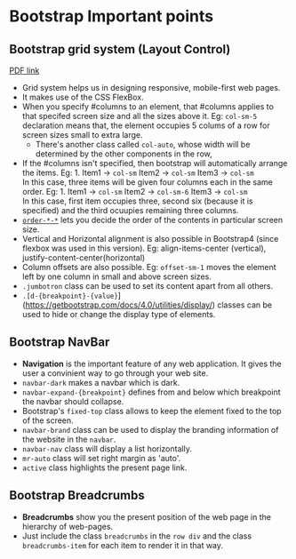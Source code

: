 # Bootstrap Important points

## Bootstrap grid system (Layout Control)

[PDF link](https://d3c33hcgiwev3.cloudfront.net/fpUlZDA6EeiISxJZ7npQ3g_7f52f660303a11e896e5a527ee2f14ca_4-Bootstrap-Grid.pdf?Expires=1597622400&Signature=CWyhj3ggSk4f9kfIObiWwW3ziSrzeS2oeOmqcbJ4PhvjGtCVN5LF6Pi6Vyxhcn8ZfGvpk6fIgtLCB6tSxlzUJNb5XRcq~A6pP-QZgsv8wc9pIkxCdpbk94q4C1jhujaRz1DwOBSmXOl0vaf6b609OfgtcvVPjZAiJdFM1kbTxBw_&Key-Pair-Id=APKAJLTNE6QMUY6HBC5A)
- Grid system helps us in designing responsive, mobile-first web pages.
- It makes use of the CSS FlexBox.
- When you specify #columns to an element, that #columns applies to that specifed screen 
  size and all the sizes above it.
  Eg: `col-sm-5` declaration means that, the element occupies 5 colums of a row for screen sizes
  small to extra large.
	- There's another class called `col-auto`, whose width will be determined by the 
	  other components in the row,
- If the #columns isn't specified, then bootstrap will automatically arrange the items.
  Eg: 1. Item1 -> `col-sm` Item2 -> `col-sm` Item3 -> `col-sm`     
      In this case, three items will be given four columns each in the same order.
  Eg: 1. Item1 -> `col-sm` Item2 -> `col-sm-6` Item3 -> `col-sm`     
      In this case, first item occupies three, second six (because it is specified) and 
      the third ocuupies remaining three columns.
- [`order-*-*`](https://stackoverflow.com/questions/51115456/bootstrap-4-ordering-class) 
  lets you decide the order of the contents in particular screen size.
- Vertical and Horizontal alignment is also possible in Bootstrap4 (since flexbox was used in this version).
  Eg: align-items-center (vertical), justify-content-center(horizontal)
- Column offsets are also possible.
  Eg: `offset-sm-1` moves the element left by one column in small and above screen sizes.
- `.jumbotron` class can be used to set its content apart from all others.
- `.[d-{breakpoint}-{value}`](https://getbootstrap.com/docs/4.0/utilities/display/) classes 
  can be used to hide or change the display type of elements.

## Bootstrap NavBar
- **Navigation** is the important feature of any web application. It gives the user a 
  convinient way to go through your web site.
- `navbar-dark` makes a navbar which is dark.
- `navbar-expand-{breakpoint}` defines from and below which breakpoint the navbar should 
  collapse.
- Bootstrap's `fixed-top` class allows to keep the element fixed to the top of the screen.
- `navbar-brand` class can be used to display the branding information of the website in 
  the `navbar`.
- `navbar-nav` class will display a list horizontally.
- `mr-auto` class will set right margin as 'auto'.
-  `active` class highlights the present page link.
 ## Bootstrap Breadcrumbs
- **Breadcrumbs** show you the present position of the web page in the hierarchy of 
  web-pages.
- Just include the class `breadcrumbs` in the `row div` and the class `breadcrumbs-item` 
  for each item to render it in that way.